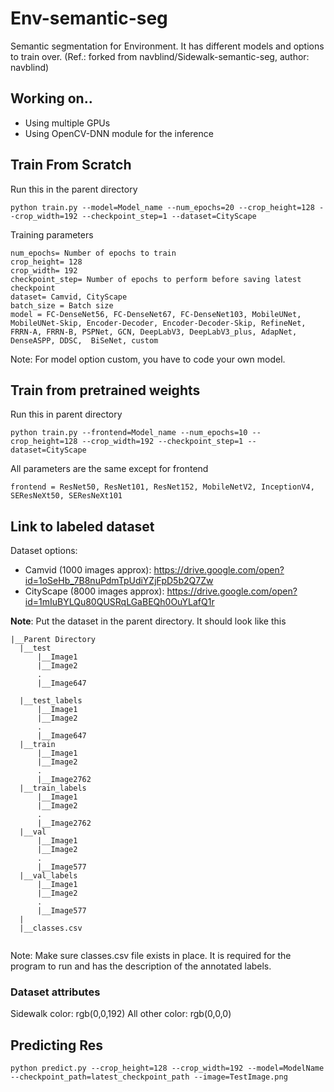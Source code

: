 # Env-semantic-seg
Semantic segmentation for Environment. It has different models and options to train over. 
(Ref.: forked from navblind/Sidewalk-semantic-seg, author: navblind)

## Working on..
- Using multiple GPUs
- Using OpenCV-DNN module for the inference

## Train From Scratch
Run this in the parent directory

```
python train.py --model=Model_name --num_epochs=20 --crop_height=128 --crop_width=192 --checkpoint_step=1 --dataset=CityScape
```
Training parameters
``` 
num_epochs= Number of epochs to train
crop_height= 128
crop_width= 192
checkpoint_step= Number of epochs to perform before saving latest checkpoint
dataset= Camvid, CityScape
batch_size = Batch size
model = FC-DenseNet56, FC-DenseNet67, FC-DenseNet103, MobileUNet, MobileUNet-Skip, Encoder-Decoder, Encoder-Decoder-Skip, RefineNet, FRRN-A, FRRN-B, PSPNet, GCN, DeepLabV3, DeepLabV3_plus, AdapNet, DenseASPP, DDSC,  BiSeNet, custom
```
Note: For model option custom, you have to code your own model. 

## Train from pretrained weights 

Run this in parent directory

```
python train.py --frontend=Model_name --num_epochs=10 --crop_height=128 --crop_width=192 --checkpoint_step=1 --dataset=CityScape
```

All parameters are the same except for frontend

```
frontend = ResNet50, ResNet101, ResNet152, MobileNetV2, InceptionV4, SEResNeXt50, SEResNeXt101
```

## Link to labeled dataset

Dataset options:
* Camvid (1000 images approx): https://drive.google.com/open?id=1oSeHb_7B8nuPdmTpUdiYZjFpD5b2Q7Zw
* CityScape (8000 images approx): https://drive.google.com/open?id=1mIuBYLQu80QUSRqLGaBEQh0OuYLafQ1r

**Note**: Put the dataset in the parent directory. It should look like this 

```
|__Parent Directory
  |__test
      |__Image1
      |__Image2
      .
      |__Image647
      
  |__test_labels
      |__Image1
      |__Image2
      .
      |__Image647
  |__train
      |__Image1
      |__Image2
      .
      |__Image2762
  |__train_labels
      |__Image1
      |__Image2
      .
      |__Image2762
  |__val
      |__Image1
      |__Image2
      .
      |__Image577
  |__val_labels
      |__Image1
      |__Image2
      .
      |__Image577
  |
  |__classes.csv
  
```
Note: Make sure classes.csv file exists in place. It is required for the program to run and has the description of the annotated labels. 

### Dataset attributes

Sidewalk color: rgb(0,0,192)
All other color: rgb(0,0,0)

## Predicting Res
```
python predict.py --crop_height=128 --crop_width=192 --model=ModelName --checkpoint_path=latest_checkpoint_path --image=TestImage.png
```







